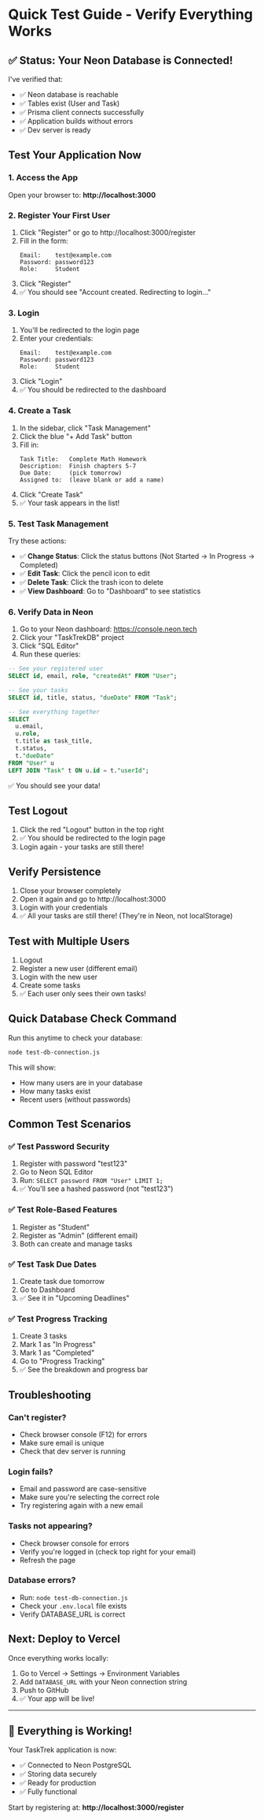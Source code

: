 # Quick Test Guide - Verify Everything Works

## ✅ Status: Your Neon Database is Connected!

I've verified that:
- ✅ Neon database is reachable
- ✅ Tables exist (User and Task)
- ✅ Prisma client connects successfully
- ✅ Application builds without errors
- ✅ Dev server is ready

## Test Your Application Now

### 1. Access the App
Open your browser to: **http://localhost:3000**

### 2. Register Your First User

1. Click "Register" or go to http://localhost:3000/register
2. Fill in the form:
   ```
   Email:    test@example.com
   Password: password123
   Role:     Student
   ```
3. Click "Register"
4. ✅ You should see "Account created. Redirecting to login..."

### 3. Login

1. You'll be redirected to the login page
2. Enter your credentials:
   ```
   Email:    test@example.com
   Password: password123
   Role:     Student
   ```
3. Click "Login"
4. ✅ You should be redirected to the dashboard

### 4. Create a Task

1. In the sidebar, click "Task Management"
2. Click the blue "+ Add Task" button
3. Fill in:
   ```
   Task Title:   Complete Math Homework
   Description:  Finish chapters 5-7
   Due Date:     (pick tomorrow)
   Assigned to:  (leave blank or add a name)
   ```
4. Click "Create Task"
5. ✅ Your task appears in the list!

### 5. Test Task Management

Try these actions:
- ✅ **Change Status**: Click the status buttons (Not Started → In Progress → Completed)
- ✅ **Edit Task**: Click the pencil icon to edit
- ✅ **Delete Task**: Click the trash icon to delete
- ✅ **View Dashboard**: Go to "Dashboard" to see statistics

### 6. Verify Data in Neon

1. Go to your Neon dashboard: https://console.neon.tech
2. Click your "TaskTrekDB" project
3. Click "SQL Editor"
4. Run these queries:

```sql
-- See your registered user
SELECT id, email, role, "createdAt" FROM "User";

-- See your tasks
SELECT id, title, status, "dueDate" FROM "Task";

-- See everything together
SELECT 
  u.email,
  u.role,
  t.title as task_title,
  t.status,
  t."dueDate"
FROM "User" u
LEFT JOIN "Task" t ON u.id = t."userId";
```

✅ You should see your data!

## Test Logout

1. Click the red "Logout" button in the top right
2. ✅ You should be redirected to the login page
3. Login again - your tasks are still there!

## Verify Persistence

1. Close your browser completely
2. Open it again and go to http://localhost:3000
3. Login with your credentials
4. ✅ All your tasks are still there! (They're in Neon, not localStorage)

## Test with Multiple Users

1. Logout
2. Register a new user (different email)
3. Login with the new user
4. Create some tasks
5. ✅ Each user only sees their own tasks!

## Quick Database Check Command

Run this anytime to check your database:

```bash
node test-db-connection.js
```

This will show:
- How many users are in your database
- How many tasks exist
- Recent users (without passwords)

## Common Test Scenarios

### ✅ Test Password Security
1. Register with password "test123"
2. Go to Neon SQL Editor
3. Run: `SELECT password FROM "User" LIMIT 1;`
4. ✅ You'll see a hashed password (not "test123")

### ✅ Test Role-Based Features
1. Register as "Student"
2. Register as "Admin" (different email)
3. Both can create and manage tasks

### ✅ Test Task Due Dates
1. Create task due tomorrow
2. Go to Dashboard
3. ✅ See it in "Upcoming Deadlines"

### ✅ Test Progress Tracking
1. Create 3 tasks
2. Mark 1 as "In Progress"
3. Mark 1 as "Completed"
4. Go to "Progress Tracking"
5. ✅ See the breakdown and progress bar

## Troubleshooting

### Can't register?
- Check browser console (F12) for errors
- Make sure email is unique
- Check that dev server is running

### Login fails?
- Email and password are case-sensitive
- Make sure you're selecting the correct role
- Try registering again with a new email

### Tasks not appearing?
- Check browser console for errors
- Verify you're logged in (check top right for your email)
- Refresh the page

### Database errors?
- Run: `node test-db-connection.js`
- Check your `.env.local` file exists
- Verify DATABASE_URL is correct

## Next: Deploy to Vercel

Once everything works locally:

1. Go to Vercel → Settings → Environment Variables
2. Add `DATABASE_URL` with your Neon connection string
3. Push to GitHub
4. ✅ Your app will be live!

---

## 🎉 Everything is Working!

Your TaskTrek application is now:
- ✅ Connected to Neon PostgreSQL
- ✅ Storing data securely
- ✅ Ready for production
- ✅ Fully functional

Start by registering at: **http://localhost:3000/register**


